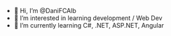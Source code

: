 - 👋 Hi, I’m @DaniFCAlb
- 👀 I’m interested in learning development / Web Dev
- 🌱 I’m currently learning C#, .NET, ASP.NET, Angular

<!---
- 💞️ I’m looking to collaborate on ...
- 📫 How to reach me ...


DaniFCAlb/DaniFCAlb is a ✨ special ✨ repository because its `README.md` (this file) appears on your GitHub profile.
You can click the Preview link to take a look at your changes.
--->
